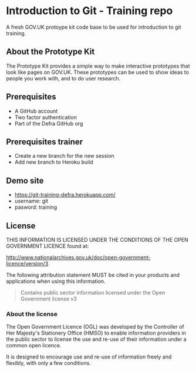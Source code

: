 # Introduction to Git - Training repo

A fresh GOV.UK protoype kit code base to be used for introduction to git training.

## About the Prototype Kit

The Prototype Kit provides a simple way to make interactive prototypes that look like pages on GOV.UK. These prototypes can be used to show ideas to people you work with, and to do user research.

## Prerequisites

 - A GitHub account
 - Two factor authentication 
 - Part of the Defra GitHub org

## Prerequisites trainer

 - Create a new branch for the new session
 - Add new branch to Heroku build 

## Demo site

 - https://git-training-defra.herokuapp.com/
 - username: git 
 - pasword: training


## License

THIS INFORMATION IS LICENSED UNDER THE CONDITIONS OF THE OPEN GOVERNMENT LICENCE found at:

http://www.nationalarchives.gov.uk/doc/open-government-licence/version/3

The following attribution statement MUST be cited in your products and applications when using this information.

> Contains public sector information licensed under the Open Government license v3

### About the license

The Open Government Licence (OGL) was developed by the Controller of Her Majesty's Stationery Office (HMSO) to enable information providers in the public sector to license the use and re-use of their information under a common open licence.

It is designed to encourage use and re-use of information freely and flexibly, with only a few conditions.

